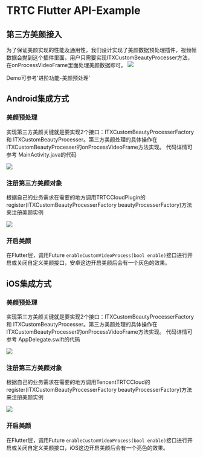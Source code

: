 # TRTC Flutter API-Example 
## 第三方美颜接入
为了保证美颜实现的性能及通用性，我们设计实现了美颜数据预处理插件，视频帧数据会抛到这个插件里面，用户只需要实现ITXCustomBeautyProcesser方法，在onProcessVideoFrame里面处理美颜数据即可。
![](https://upload-dianshi-1255598498.file.myqcloud.com/beauty-d54f6ba86fc1437e37dd50975782e912828f751b.png)

Demo可参考'进阶功能-美颜预处理'

## Android集成方式
### 美颜预处理
实现第三方美颜关键就是要实现2个接口：ITXCustomBeautyProcesserFactory 和 ITXCustomBeautyProcesser。第三方美颜处理的具体操作在ITXCustomBeautyProcesser的onProcessVideoFrame方法实现。
代码详情可参考 MainActivity.java的代码

![](https://upload-dianshi-1255598498.file.myqcloud.com/beauty-android1-873332eb0272583a8b04c33802905d7bdee5a0b2.png)

### 注册第三方美颜对象
根据自己的业务需求在需要的地方调用TRTCCloudPlugin的register(ITXCustomBeautyProcesserFactory beautyProcesserFactory)方法来注册美颜实例

![](https://upload-dianshi-1255598498.file.myqcloud.com/beauty-android2-bc6ccbade4073953d24c1383762609a25a7e1b6e.png)

### 开启美颜
在Flutter层，调用Future `enableCustomVideoProcess(bool enable)`接口进行开启或关闭自定义美颜接口，安卓这边开启美颜后会有一个灰色的效果。

## iOS集成方式
### 美颜预处理
实现第三方美颜关键就是要实现2个接口：ITXCustomBeautyProcesserFactory 和 ITXCustomBeautyProcesser。第三方美颜处理的具体操作在ITXCustomBeautyProcesser的onProcessVideoFrame方法实现。
代码详情可参考 AppDelegate.swift的代码

![](https://upload-dianshi-1255598498.file.myqcloud.com/beauty-ios1-00c083f6d1b6ae13b2e5bb76b3b3987bee271fd8.png)

### 注册第三方美颜对象
根据自己的业务需求在需要的地方调用TencentTRTCCloud的register(ITXCustomBeautyProcesserFactory beautyProcesserFactory)方法来注册美颜实例

![](https://upload-dianshi-1255598498.file.myqcloud.com/beauty-ios2-e96a395282c46deafd2d9a831f0e75c6e9503aac.png)

### 开启美颜
在Flutter层，调用Future `enableCustomVideoProcess(bool enable)`接口进行开启或关闭自定义美颜接口，iOS这边开启美颜后会有一个亮色的效果。

